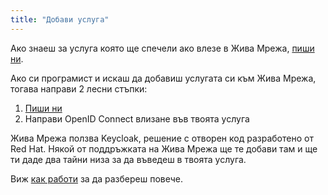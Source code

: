 ```yaml
---
title: "Добави услуга"
---
```


Ако знаеш за услуга която ще спечели ако влезе в Жива Мрежа, [пиши ни](mailto:da@zhiva.be).

Ако си програмист и искаш да добавиш услугата си към Жива Мрежа, тогава направи 2 лесни стъпки:

1. [Пиши ни](mailto:da@zhiva.be)
2. Направи OpenID Connect влизане във твоята услуга

Жива Мрежа ползва Keycloak, решение с отворен код разработено от Red Hat. Някой от поддръжката на Жива Мрежа ще те добави там и ще ти даде два тайни низа за да въведеш в твоята услуга.

Виж [как работи](/как-работи) за да разбереш повече.
